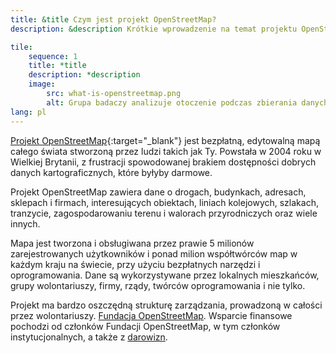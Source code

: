 ```yaml
---
title: &title Czym jest projekt OpenStreetMap?
description: &description Krótkie wprowadzenie na temat projektu OpenStreetMap

tile:
    sequence: 1
    title: *title 
    description: *description
    image:
        src: what-is-openstreetmap.png
        alt: Grupa badaczy analizuje otoczenie podczas zbierania danych do mapowania i sporządzania notatek.
lang: pl
---
```


[Projekt OpenStreetMap](https://openstreetmap.org){:target="_blank"} jest bezpłatną, edytowalną mapą całego świata stworzoną przez ludzi takich jak Ty. Powstała w 2004 roku w Wielkiej Brytanii, z frustracji spowodowanej brakiem dostępności dobrych danych kartograficznych, które byłyby darmowe.

Projekt OpenStreetMap zawiera dane o drogach, budynkach, adresach, sklepach i firmach, interesujących obiektach, liniach kolejowych, szlakach, tranzycie, zagospodarowaniu terenu i walorach przyrodniczych oraz wiele innych.

Mapa jest tworzona i obsługiwana przez prawie 5 milionów zarejestrowanych użytkowników i ponad milion współtwórców map w każdym kraju na świecie, przy użyciu bezpłatnych narzędzi i oprogramowania. Dane są wykorzystywane przez lokalnych mieszkańców, grupy wolontariuszy, firmy, rządy, twórców oprogramowania i nie tylko.

Projekt ma bardzo oszczędną strukturę zarządzania, prowadzoną w całości przez wolontariuszy.
[Fundacja OpenStreetMap](/about-osm-community/osm-foundation.md). Wsparcie finansowe pochodzi od członków Fundacji OpenStreetMap, w tym członków instytucjonalnych, a także z
[darowizn](/about-osm-community/donate-to-osm.md).
